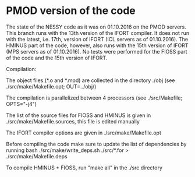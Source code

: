 # PMOD version of the code

The state of the NESSY code as it was on 01.10.2016 on the PMOD servers.
This branch runs with the 13th version of the IFORT compiler.
It does not run with the latest, i.e. 17th, version of IFORT (ICL servers as of 01.10.2016).
The HMINUS part of the code, however, also runs with the 15th version of IFORT (MPS servers as of 01.10.2016).
No tests were performed for the FIOSS part of the code and the 15th version of IFORT.

Compilation:

The object files (*.o and *.mod) are collected in the directory ./obj (see ./src/make/Makefile.opt; OUT=../obj/)

The compilation is parallelized between 4 processors (see ./src/Makefile; OPTS="-j4")

The list of the source files for FIOSS and HMINUS is given in ./src/make/Makefile.sources, this file is edited manually

The IFORT compiler options are given in ./src/make/Makefile.opt

Before compiling the code make sure to update the list of dependencies by running bash ./src/make/write_deps.sh ./src/*.for > ./src/make/Makefile.deps

To compile HMINUS + FIOSS, run "make all" in the ./src directory
